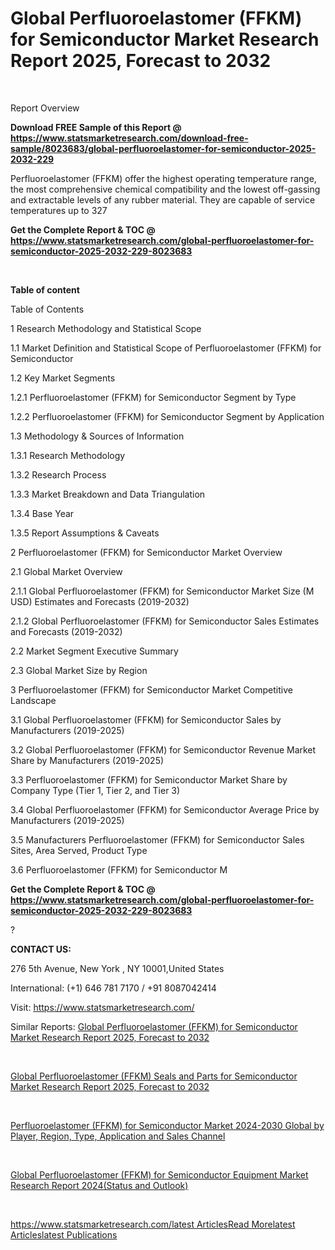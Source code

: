 <h1>Global Perfluoroelastomer (FFKM) for Semiconductor Market Research Report 2025, Forecast to 2032</h1><br/><p>Report Overview</p>
 
 
 
 <p><strong>Download FREE Sample of this Report @ <a href="https://www.statsmarketresearch.com/download-free-sample/8023683/global-perfluoroelastomer-for-semiconductor-2025-2032-229">https://www.statsmarketresearch.com/download-free-sample/8023683/global-perfluoroelastomer-for-semiconductor-2025-2032-229</a></strong></p>
 
 
 
 <p>Perfluoroelastomer (FFKM) offer the highest operating temperature range, the most comprehensive chemical compatibility and the lowest off-gassing and extractable levels of any rubber material. They are capable of service temperatures up to 327</p>
 
 
 
 <div><b>Get the Complete Report & TOC @ <a href="https://www.statsmarketresearch.com/global-perfluoroelastomer-for-semiconductor-2025-2032-229-8023683">https://www.statsmarketresearch.com/global-perfluoroelastomer-for-semiconductor-2025-2032-229-8023683</a></b></div>
 
 
 
 <p><br />
 
 <b>Table of content</b></p>
 
 
 
 <p>Table of Contents<br />
 
 1 Research Methodology and Statistical Scope<br />
 
 1.1 Market Definition and Statistical Scope of Perfluoroelastomer (FFKM) for Semiconductor<br />
 
 1.2 Key Market Segments<br />
 
 1.2.1 Perfluoroelastomer (FFKM) for Semiconductor Segment by Type<br />
 
 1.2.2 Perfluoroelastomer (FFKM) for Semiconductor Segment by Application<br />
 
 1.3 Methodology & Sources of Information<br />
 
 1.3.1 Research Methodology<br />
 
 1.3.2 Research Process<br />
 
 1.3.3 Market Breakdown and Data Triangulation<br />
 
 1.3.4 Base Year<br />
 
 1.3.5 Report Assumptions & Caveats<br />
 
 2 Perfluoroelastomer (FFKM) for Semiconductor Market Overview<br />
 
 2.1 Global Market Overview<br />
 
 2.1.1 Global Perfluoroelastomer (FFKM) for Semiconductor Market Size (M USD) Estimates and Forecasts (2019-2032)<br />
 
 2.1.2 Global Perfluoroelastomer (FFKM) for Semiconductor Sales Estimates and Forecasts (2019-2032)<br />
 
 2.2 Market Segment Executive Summary<br />
 
 2.3 Global Market Size by Region<br />
 
 3 Perfluoroelastomer (FFKM) for Semiconductor Market Competitive Landscape<br />
 
 3.1 Global Perfluoroelastomer (FFKM) for Semiconductor Sales by Manufacturers (2019-2025)<br />
 
 3.2 Global Perfluoroelastomer (FFKM) for Semiconductor Revenue Market Share by Manufacturers (2019-2025)<br />
 
 3.3 Perfluoroelastomer (FFKM) for Semiconductor Market Share by Company Type (Tier 1, Tier 2, and Tier 3)<br />
 
 3.4 Global Perfluoroelastomer (FFKM) for Semiconductor Average Price by Manufacturers (2019-2025)<br />
 
 3.5 Manufacturers Perfluoroelastomer (FFKM) for Semiconductor Sales Sites, Area Served, Product Type<br />
 
 3.6 Perfluoroelastomer (FFKM) for Semiconductor M</p>
 
 
 
 <div><b>Get the Complete Report & TOC @ <a href="https://www.statsmarketresearch.com/global-perfluoroelastomer-for-semiconductor-2025-2032-229-8023683">https://www.statsmarketresearch.com/global-perfluoroelastomer-for-semiconductor-2025-2032-229-8023683</a></b></div>
 
 
 
 <p>? </p>
 
 
 
 <p><b>CONTACT US:</b><br />
 
 276 5th Avenue, New York , NY 10001,United States<br />
 
 International: (+1) 646 781 7170 / +91 8087042414<br />
 
 Visit: <a href="https://www.statsmarketresearch.com/">https://www.statsmarketresearch.com/</a><br />
 
 Similar Reports: <a href="https://www.statsmarketresearch.com/global-perfluoroelastomer-for-semiconductor-2025-2032-229-8023683">Global Perfluoroelastomer (FFKM) for Semiconductor Market Research Report 2025, Forecast to 2032</a><br />
 
 <br />
 
 <a href="https://www.statsmarketresearch.com/global-perfluoroelastomer-for-semiconductor-2025-2032-229-8023683">Global Perfluoroelastomer (FFKM) Seals and Parts for Semiconductor Market Research Report 2025, Forecast to 2032</a><br />
 
 <br />
 
 <a href="https://www.statsmarketresearch.com/global-perfluoroelastomer-for-semiconductor-2025-2032-229-8023683">Perfluoroelastomer (FFKM) for Semiconductor Market 2024-2030 Global by Player, Region, Type, Application and Sales Channel</a><br />
 
 <br />
 
 <a href="https://www.statsmarketresearch.com/global-perfluoroelastomer-for-semiconductor-2025-2032-229-8023683">Global Perfluoroelastomer (FFKM) for Semiconductor Equipment Market Research Report 2024(Status and Outlook)</a><br />
 
 <br />
 
 <a href="https://gyeongbokgung.com">https://www.statsmarketresearch.com/</a><a href="https://hallyeomaritime.com">latest Articles</a><a href="https://jingwansa.com">Read More</a><a href="https://nguoiviet.jp/">latest Articles</a><a href="https://www.intelmarketresearch.com/">latest Publications</a></p>